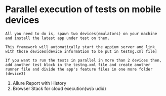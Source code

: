 # Parallel execution of tests on mobile devices
	All you need to do is, spawn two devices(emulators) on your machine and install the latest app under test on them.
	
	This framework will automatically start the appium server and link with those devices[device information to be put in testng.xml file]
	
	If you want to run the tests in parallel in more than 2 devices then, add another test block in the testng.xml file and create another runner file and divide the app's feature files in one more folder (device3)

1. Allure Report with History
1. Browser Stack for cloud execution(w/o udid)